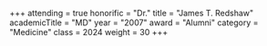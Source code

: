 +++
attending     = true
honorific     = "Dr."
title         = "James T. Redshaw"
academicTitle = "MD"
year          = "2007"
award         = "Alumni"
category      = "Medicine"
class         = 2024
weight        = 30
+++